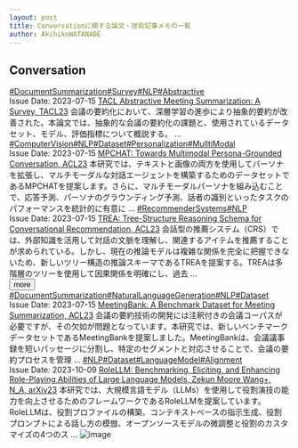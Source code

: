 ```yaml
---
layout: post
title: Conversationに関する論文・技術記事メモの一覧
author: AkihikoWATANABE
---
```

## Conversation
<div class="visible-content">
<a class="button" href="articles/DocumentSummarization.html">#DocumentSummarization</a><a class="button" href="articles/Survey.html">#Survey</a><a class="button" href="articles/NLP.html">#NLP</a><a class="button" href="articles/Abstractive.html">#Abstractive</a><br><span class="issue_date">Issue Date: 2023-07-15</span>
<a href="https://github.com/AkihikoWatanabe/paper_notes/issues/836">TACL Abstractive Meeting Summarization: A Survey, TACL23</a>
<span class="snippet">会議の要約化において、深層学習の進歩により抽象的要約が改善された。本論文では、抽象的な会議の要約化の課題と、使用されているデータセット、モデル、評価指標について概説する。 ...</span>
<a class="button" href="articles/ComputerVision.html">#ComputerVision</a><a class="button" href="articles/NLP.html">#NLP</a><a class="button" href="articles/Dataset.html">#Dataset</a><a class="button" href="articles/Personalization.html">#Personalization</a><a class="button" href="articles/MulltiModal.html">#MulltiModal</a><br><span class="issue_date">Issue Date: 2023-07-15</span>
<a href="https://github.com/AkihikoWatanabe/paper_notes/issues/839">MPCHAT: Towards Multimodal Persona-Grounded Conversation, ACL23</a>
<span class="snippet">本研究では、テキストと画像の両方を使用してパーソナを拡張し、マルチモーダルな対話エージェントを構築するためのデータセットであるMPCHATを提案します。さらに、マルチモーダルパーソナを組み込むことで、応答予測、パーソナのグラウンディング予測、話者の識別といったタスクのパフォーマンスを統計的に有意に ...</span>
<a class="button" href="articles/RecommenderSystems.html">#RecommenderSystems</a><a class="button" href="articles/NLP.html">#NLP</a><br><span class="issue_date">Issue Date: 2023-07-15</span>
<a href="https://github.com/AkihikoWatanabe/paper_notes/issues/840">TREA: Tree-Structure Reasoning Schema for Conversational Recommendation, ACL23</a>
<span class="snippet">会話型の推薦システム（CRS）では、外部知識を活用して対話の文脈を理解し、関連するアイテムを推薦することが求められている。しかし、現在の推論モデルは複雑な関係を完全に把握できないため、新しいツリー構造の推論スキーマであるTREAを提案する。TREAは多階層のツリーを使用して因果関係を明確にし、過去 ...</span>
</div>
<button onclick="showMore(0)">more</button>

<div class="hidden-content">
<a class="button" href="articles/DocumentSummarization.html">#DocumentSummarization</a><a class="button" href="articles/NaturalLanguageGeneration.html">#NaturalLanguageGeneration</a><a class="button" href="articles/NLP.html">#NLP</a><a class="button" href="articles/Dataset.html">#Dataset</a><br><span class="issue_date">Issue Date: 2023-07-15</span>
<a href="https://github.com/AkihikoWatanabe/paper_notes/issues/843">MeetingBank: A Benchmark Dataset for Meeting Summarization, ACL23</a>
<span class="snippet">会議の要約技術の開発には注釈付きの会議コーパスが必要ですが、その欠如が問題となっています。本研究では、新しいベンチマークデータセットであるMeetingBankを提案しました。MeetingBankは、会議議事録を短いパッセージに分割し、特定のセグメントと対応させることで、会議の要約プロセスを管理 ...</span>
<a class="button" href="articles/NLP.html">#NLP</a><a class="button" href="articles/Dataset.html">#Dataset</a><a class="button" href="articles/LanguageModel.html">#LanguageModel</a><a class="button" href="articles/Alignment.html">#Alignment</a><br><span class="issue_date">Issue Date: 2023-10-09</span>
<a href="https://github.com/AkihikoWatanabe/paper_notes/issues/1069">RoleLLM: Benchmarking, Eliciting, and Enhancing Role-Playing Abilities  of Large Language Models, Zekun Moore Wang+, N_A, arXiv23</a>
<span class="snippet">本研究では、大規模言語モデル（LLMs）を使用して役割演技の能力を向上させるためのフレームワークであるRoleLLMを提案しています。RoleLLMは、役割プロファイルの構築、コンテキストベースの指示生成、役割プロンプトによる話し方の模倣、オープンソースモデルの微調整と役割のカスタマイズの4つのス ...</span>
<img src="https://github.com/AkihikoWatanabe/paper_notes/assets/12249301/4a4f8ad3-17d1-4a85-b553-6452371e2ccf" alt="image"><button onclick="hideContent(0)" style="display: none;">hide</button>
</div>

